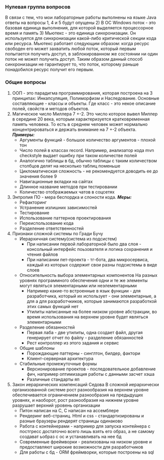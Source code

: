 ### Нулевая группа вопросов
В связи с тем, что мои лабораторные работы выполнены на языке Java ответы на вопросы 1, 4 и 5 будут опущены
2) В ОС Windows поток - это базовая единица выполнения, для которой выделяется процессорное
время и память
3) Мьютекс - это единица синхронизации. Он используется для синхронизации какой-либо критической секции
кода или ресурса. Мьютекс работает следующим образом: когда ресурс свободен его может захватить любой поток,
который первым попытается получить доступ, в заблокированном же состоянии ни один поток не может получить 
доступ. Таким образом данный способ синхронизации не гарантирует то, что поток, которому раньше понадобился 
ресурс получит его первым.


### Общие вопросы
1) ООП - это парадигма программирования, которая построена на 3 принципах: Инкапсуляция, Полиморфизм и Наследование.
Основные составляющие - классы и объекты. Где класс - это некое описание полей, свойств и методов объектов.
2) Магическое число Миллера 7 +-2. Это число которое вывел Миллер в середине 20 века, которым характеризуется
кратковременная память человека. То есть в среднем человек может нормально концентрироваться и держать
внимание на 7 +-2 объекта.  
***Примеры:***  
   - Аргументы функций - большое количество аргументов - плохой тон
   - Число полей в классах record. Например, анализатор кода mvn checkstyle выдает ошибку при таком количестве полей
   - Аналогично таблицы в бд, обычно таблицы с таким количеством столбцов делят на несколько таблиц поменьше
   - Цикломатическая сложность - не рекомендуется доводить ее до значения более 9
   - Навигационные вкладки на сайтах
   - Длинное название методов при тестировании
   - Количество отображаемых чатов в соцсетях
3) Энтропия ПО - мера беспордка и слоности кода.
***Меры:***
   - Рефакторинг
   - Устранение излишних зависимостей
   - Тестирование
   - Использование паттернов проектирования
   - Переиспользование кода
   - Разделение ответственностей
4) Признаки сложной системы по Гради Бучу
   - Иерархичная систему(система из подсистем)
       * При написании первой лабораторной было два слоя - консольный интерфейс поьзователя и логика сохранения и 
     чтения файлов
       * При написании пет-проекта - тг-бота, два микросервиса, каждый из которых содержит свои разны подсистемы 
     в виде слоев
   - Относительность выбора элементарных компонентов
   На разных уровнях программного обеспечения одни и те же элементы могут являться элементарными или неэлементарными
       * Например какие-то встроенные в язык функции - для разработчика, который их использует - они элементарные, а для 
     а для разработчкиков, которые занимаются разработкой этих самых функций нет
       * Утилиты написанные на более низком уровне абстракции, во время использования на верхнем уровне будет являться элементарными
   - Разделение обязанностей
       * Первая лаба - две утилиты, одна создает файл, другая генерирует отчет по файлу - разделение обязанностей
       * Рест контроллер из этого задания и сервис
   - Общие шаблоны
       * Порождающие паттерны - синглтон, билдер, фактори
       * Клиент-серверная архитектура
   - Стабильные промежуточные формы
       * Версионирование проектов - последовательное добавление фич, например оптимизация работы с данными
     засчет хэша
       * Различные стандарты яп
5) Закон иерархических компенсаций Седова
В сложной иерархически организованной системе рост разнообразия на верхнем уровне обеспечивается
ограничением разнообразия на предыдущих уровнях, и наоборот, рост разнообразия на нижнем уровне 
разрушает верхний уровень организации
   - Питон написан на С, С написан на ассемблере
   - Рендеринг веб-страниц. Html и css - стандартизированы и разные браузеры рендерят страницы одинаково
   - Работа с контейнерами - например для запуска контейнера с постгресс достаточно всего лишь взять его
   образ, а не самому создават ьобраз с ос и устанавливать на нее бд
   - Современные фреймворки - реализованы на низком уровне и предоставляют широкие возможности для 
   разработчиков
   - Для работы с бд - ORM фреймворки, которые построены на sql
